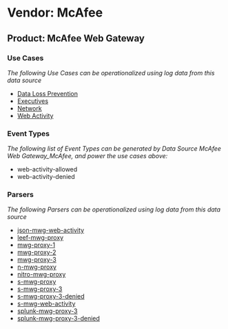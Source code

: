 Vendor: McAfee
==============
Product: McAfee Web Gateway
---------------------------

### Use Cases

_The following Use Cases can be operationalized using log data from this data source_

* [Data Loss Prevention](../UseCases/usecase_data_loss_prevention.md)
* [Executives](../UseCases/usecase_executives.md)
* [Network](../UseCases/usecase_network.md)
* [Web Activity](../UseCases/usecase_web_activity.md)


### Event Types

_The following list of Event Types can be generated by Data Source McAfee Web Gateway_McAfee, and power the use cases above:_

- web-activity-allowed
- web-activity-denied


### Parsers

_The following Parsers can be operationalized using log data from this data source_

* [json-mwg-web-activity](../Parsers/parserContent_json-mwg-web-activity.md)
* [leef-mwg-proxy](../Parsers/parserContent_leef-mwg-proxy.md)
* [mwg-proxy-1](../Parsers/parserContent_mwg-proxy-1.md)
* [mwg-proxy-2](../Parsers/parserContent_mwg-proxy-2.md)
* [mwg-proxy-3](../Parsers/parserContent_mwg-proxy-3.md)
* [n-mwg-proxy](../Parsers/parserContent_n-mwg-proxy.md)
* [nitro-mwg-proxy](../Parsers/parserContent_nitro-mwg-proxy.md)
* [s-mwg-proxy](../Parsers/parserContent_s-mwg-proxy.md)
* [s-mwg-proxy-3](../Parsers/parserContent_s-mwg-proxy-3.md)
* [s-mwg-proxy-3-denied](../Parsers/parserContent_s-mwg-proxy-3-denied.md)
* [s-mwg-web-activity](../Parsers/parserContent_s-mwg-web-activity.md)
* [splunk-mwg-proxy-3](../Parsers/parserContent_splunk-mwg-proxy-3.md)
* [splunk-mwg-proxy-3-denied](../Parsers/parserContent_splunk-mwg-proxy-3-denied.md)
